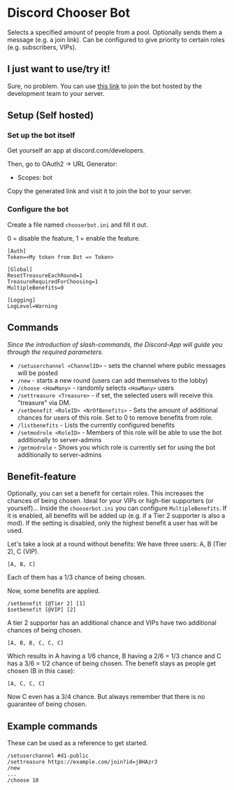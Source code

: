 # Discord Chooser Bot
Selects a specified amount of people from a pool.
Optionally sends them a message (e.g. a join link). Can be configured to give priority to certain roles (e.g. subscribers, VIPs).

## I just want to use/try it!
Sure, no problem. You can use [this link](https://discord.com/api/oauth2/authorize?client_id=1106264233240440882&permissions=0&scope=bot) to join the bot hosted by the development team to your server.

## Setup (Self hosted)
### Set up the bot itself
Get yourself an app at discord.com/developers.

Then, go to OAuth2 -> URL Generator:
* Scopes: bot

Copy the generated link and visit it to join the bot to your server.

### Configure the bot
Create a file named `chooserbot.ini` and fill it out.

0 = disable the feature, 1 = enable the feature.
```
[Auth]
Token=<My token from Bot => Token>

[Global]
ResetTreasureEachRound=1
TreasureRequiredForChoosing=1
MultipleBenefits=0

[Logging]
LogLevel=Warning
```

## Commands
_Since the introduction of slash-commands, the Discord-App will guide you through the required parameters._
* `/setuserchannel <ChannelID>` - sets the channel where public messages will be posted
* `/new` - starts a new round (users can add themselves to the lobby)
* `/choose <HowMany>` - randomly selects `<HowMany>` users
* `/settreasure <Treasure>` - if set, the selected users will receive this "treasure" via DM.
* `/setbenefit <RoleID> <NrOfBenefits>` - Sets the amount of additional chances for users of this role. Set to 0 to remove benefits from role.
* `/listbenefits` - Lists the currently configured benefits
* `/setmodrole <RoleID>` - Members of this role will be able to use the bot additionally to server-admins
* `/getmodrole` - Shows you which role is currently set for using the bot additionally to server-admins

## Benefit-feature
Optionally, you can set a benefit for certain roles. This increases the chances of being chosen. Ideal for your VIPs or high-tier supporters (or yourself)...
Inside the `chooserbot.ini` you can configure `MultipleBenefits`. If it is enabled, all benefits will be added up (e.g. if a Tier 2 supporter is also a mod). If the setting is disabled, only the highest benefit a user has will be used.

Let's take a look at a round without benefits: We have three users: A, B (Tier 2), C (VIP).
```
[A, B, C]
```
Each of them has a 1/3 chance of being chosen.

Now, some benefits are applied.
```
/setbenefit [@Tier 2] [1]
$setbenefit [@VIP] [2]
```
A tier 2 supporter has an additional chance and VIPs have two additional chances of being chosen.
```
[A, B, B, C, C, C]
```
Which results in A having a 1/6 chance, B having a 2/6 = 1/3 chance and C has a 3/6 = 1/2 chance of being chosen.
The benefit stays as people get chosen (B in this case):
```
[A, C, C, C]
```
Now C even has a 3/4 chance. But always remember that there is no guarantee of being chosen.

## Example commands
These can be used as a reference to get started. 
```
/setuserchannel #d1-public
/settreasure https://example.com/join?id=j8HAzr3
/new
...
/choose 10
```